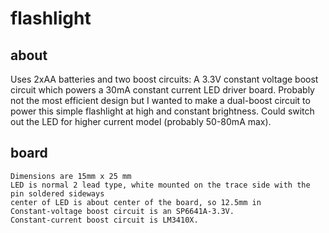 flashlight
==========

## about
Uses 2xAA batteries and two boost circuits: A 3.3V constant voltage boost circuit which powers a 30mA constant current LED driver board.  Probably not the most efficient design but I wanted to make a dual-boost circuit to power this simple flashlight at high and constant brightness.  Could switch out the LED for higher current model (probably 50-80mA max).

## board
	Dimensions are 15mm x 25 mm
	LED is normal 2 lead type, white mounted on the trace side with the pin soldered sideways
	center of LED is about center of the board, so 12.5mm in
	Constant-voltage boost circuit is an SP6641A-3.3V.
	Constant-current boost circuit is LM3410X.
